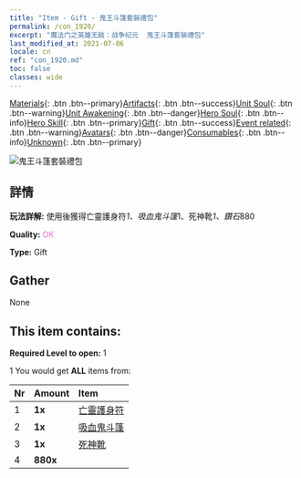 ```yaml
---
title: "Item - Gift - 鬼王斗篷套裝禮包"
permalink: /con_1920/
excerpt: "魔法门之英雄无敌：战争纪元  鬼王斗篷套裝禮包"
last_modified_at: 2021-07-06
locale: cn
ref: "con_1920.md"
toc: false
classes: wide
---
```

 [Materials](/ItemsCN/){: .btn .btn--primary}[Artifacts](/ItemsCN/Artifacts/){: .btn .btn--success}[Unit Soul](/ItemsCN/UnitSoul/){: .btn .btn--warning}[Unit Awakening](/ItemsCN/UnitAwakening/){: .btn .btn--danger}[Hero Soul](/ItemsCN/HeroSoul/){: .btn .btn--info}[Hero Skill](/ItemsCN/HeroSkill/){: .btn .btn--primary}[Gift](/ItemsCN/Gift/){: .btn .btn--success}[Event related](/ItemsCN/Events/){: .btn .btn--warning}[Avatars](/ItemsCN/Avatars/){: .btn .btn--danger}[Consumables](/ItemsCN/Consumables/){: .btn .btn--info}[Unknown](/ItemsCN/Unknown/){: .btn .btn--primary}

 ![鬼王斗篷套裝禮包](/images/t/i_907543.png)

## 詳情
 **玩法詳解:** 使用後獲得亡靈護身符*1、吸血鬼斗篷*1、死神靴*1、鑽石*880

 **Quality:** <span style="color: #DA70D6">OK</span>

 **Type:** Gift

## Gather

  None

## This item contains:

 **Required Level to open:** 1

 1 You would get **ALL** items  from:

  | Nr | Amount |     Item    |
  |:---|:-------|:------------|
  | 1 |  **1x** | [亡靈護身符](/cn/Items/art_129/) |  | 
  | 2 |  **1x** | [吸血鬼斗篷](/cn/Items/art_130/) |  | 
  | 3 |  **1x** | [死神靴](/cn/Items/art_131/) |  | 
  | 4 |  **880x** | <i class="fas fa-gem"/> |  | 
